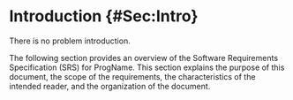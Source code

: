 # Introduction {#Sec:Intro}

There is no problem introduction.

The following section provides an overview of the Software Requirements Specification (SRS) for ProgName. This section explains the purpose of this document, the scope of the requirements, the characteristics of the intended reader, and the organization of the document.

